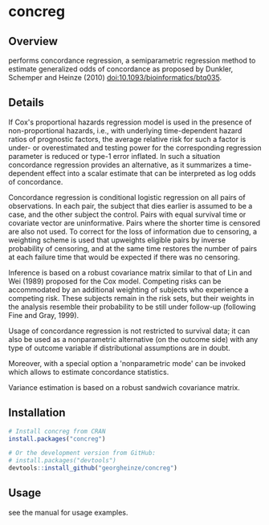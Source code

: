 # concreg

## Overview

performs concordance regression, a semiparametric regression method to estimate generalized odds of concordance as proposed by Dunkler, Schemper and Heinze (2010) <doi:10.1093/bioinformatics/btq035>.

## Details

If Cox's proportional hazards regression model is used in the presence of non-proportional hazards, i.e., with underlying time-dependent hazard ratios of prognostic factors, the average relative risk for such a factor is under- or overestimated and testing power for the corresponding regression parameter is reduced or type-1 error inflated. In such a situation concordance regression provides an alternative, as it summarizes a time-dependent effect into a scalar estimate that can be interpreted as log odds of concordance.

Concordance regression is conditional logistic regression on all pairs of observations. In each pair, the subject that dies earlier is assumed to be a case, and the other subject the control. Pairs with equal survival time or covariate vector are uninformative. Pairs where the shorter time is censored are also not used. To correct for the loss of information due to censoring, a weighting scheme is used that upweights eligible pairs by inverse probability of censoring, and at the same time restores the number of pairs at each failure time that would be expected if there was no censoring.

Inference is based on a robust covariance matrix similar to that of Lin and Wei (1989) proposed for the Cox model. Competing risks can be accommodated by an additional weighting of subjects who experience a competing risk. These subjects remain in the risk sets, but their weights in the analysis resemble their probability to be still under follow-up (following Fine and Gray, 1999).

Usage of concordance regression is not restricted to survival data; it can also be used as a nonparametric alternative (on the outcome side) with any type of outcome variable if distributional assumptions are in doubt.

Moreover, with a special option a 'nonparametric mode' can be invoked which allows to estimate concordance statistics.

Variance estimation is based on a robust sandwich covariance matrix.

## Installation
```r
# Install concreg from CRAN
install.packages("concreg")

# Or the development version from GitHub:
# install.packages("devtools")
devtools::install_github("georgheinze/concreg")
```

## Usage

see the manual for usage examples.
